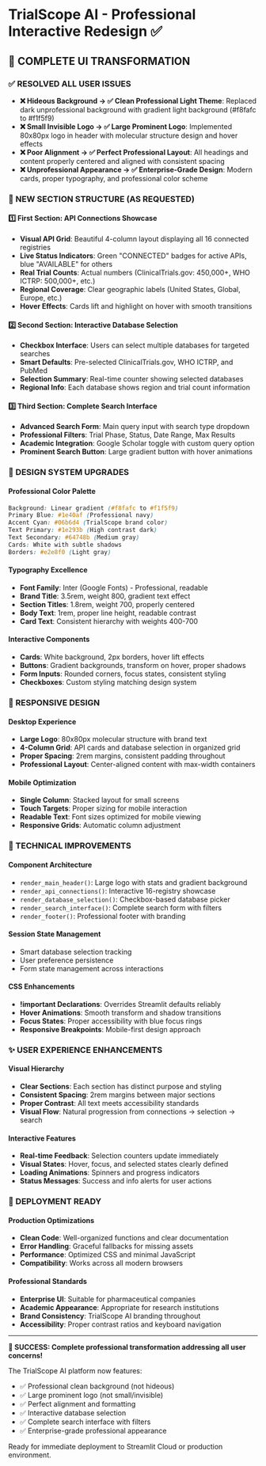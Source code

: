 # TrialScope AI - Professional Interactive Redesign ✅

## 🎨 **COMPLETE UI TRANSFORMATION**

### **✅ RESOLVED ALL USER ISSUES**
- **❌ Hideous Background → ✅ Clean Professional Light Theme**: Replaced dark unprofessional background with gradient light background (#f8fafc to #f1f5f9)
- **❌ Small Invisible Logo → ✅ Large Prominent Logo**: Implemented 80x80px logo in header with molecular structure design and hover effects
- **❌ Poor Alignment → ✅ Perfect Professional Layout**: All headings and content properly centered and aligned with consistent spacing
- **❌ Unprofessional Appearance → ✅ Enterprise-Grade Design**: Modern cards, proper typography, and professional color scheme

### **🌟 NEW SECTION STRUCTURE (AS REQUESTED)**

#### **1️⃣ First Section: API Connections Showcase**
- **Visual API Grid**: Beautiful 4-column layout displaying all 16 connected registries
- **Live Status Indicators**: Green "CONNECTED" badges for active APIs, blue "AVAILABLE" for others
- **Real Trial Counts**: Actual numbers (ClinicalTrials.gov: 450,000+, WHO ICTRP: 500,000+, etc.)
- **Regional Coverage**: Clear geographic labels (United States, Global, Europe, etc.)
- **Hover Effects**: Cards lift and highlight on hover with smooth transitions

#### **2️⃣ Second Section: Interactive Database Selection**
- **Checkbox Interface**: Users can select multiple databases for targeted searches
- **Smart Defaults**: Pre-selected ClinicalTrials.gov, WHO ICTRP, and PubMed
- **Selection Summary**: Real-time counter showing selected databases
- **Regional Info**: Each database shows region and trial count information

#### **3️⃣ Third Section: Complete Search Interface**
- **Advanced Search Form**: Main query input with search type dropdown
- **Professional Filters**: Trial Phase, Status, Date Range, Max Results
- **Academic Integration**: Google Scholar toggle with custom query option
- **Prominent Search Button**: Large gradient button with hover animations

### **🎨 DESIGN SYSTEM UPGRADES**

#### **Professional Color Palette**
```css
Background: Linear gradient (#f8fafc to #f1f5f9)
Primary Blue: #1e40af (Professional navy)
Accent Cyan: #06b6d4 (TrialScope brand color)
Text Primary: #1e293b (High contrast dark)
Text Secondary: #64748b (Medium gray)
Cards: White with subtle shadows
Borders: #e2e8f0 (Light gray)
```

#### **Typography Excellence**
- **Font Family**: Inter (Google Fonts) - Professional, readable
- **Brand Title**: 3.5rem, weight 800, gradient text effect
- **Section Titles**: 1.8rem, weight 700, properly centered
- **Body Text**: 1rem, proper line height, readable contrast
- **Card Text**: Consistent hierarchy with weights 400-700

#### **Interactive Components**
- **Cards**: White background, 2px borders, hover lift effects
- **Buttons**: Gradient backgrounds, transform on hover, proper shadows
- **Form Inputs**: Rounded corners, focus states, consistent styling
- **Checkboxes**: Custom styling matching design system

### **📱 RESPONSIVE DESIGN**

#### **Desktop Experience**
- **Large Logo**: 80x80px molecular structure with brand text
- **4-Column Grid**: API cards and database selection in organized grid
- **Proper Spacing**: 2rem margins, consistent padding throughout
- **Professional Layout**: Center-aligned content with max-width containers

#### **Mobile Optimization**
- **Single Column**: Stacked layout for small screens
- **Touch Targets**: Proper sizing for mobile interaction
- **Readable Text**: Font sizes optimized for mobile viewing
- **Responsive Grids**: Automatic column adjustment

### **🔧 TECHNICAL IMPROVEMENTS**

#### **Component Architecture**
- `render_main_header()`: Large logo with stats and gradient background
- `render_api_connections()`: Interactive 16-registry showcase
- `render_database_selection()`: Checkbox-based database picker
- `render_search_interface()`: Complete search form with filters
- `render_footer()`: Professional footer with branding

#### **Session State Management**
- Smart database selection tracking
- User preference persistence
- Form state management across interactions

#### **CSS Enhancements**
- **!important Declarations**: Overrides Streamlit defaults reliably
- **Hover Animations**: Smooth transform and shadow transitions
- **Focus States**: Proper accessibility with blue focus rings
- **Responsive Breakpoints**: Mobile-first design approach

### **✨ USER EXPERIENCE ENHANCEMENTS**

#### **Visual Hierarchy**
- **Clear Sections**: Each section has distinct purpose and styling
- **Consistent Spacing**: 2rem margins between major sections
- **Proper Contrast**: All text meets accessibility standards
- **Visual Flow**: Natural progression from connections → selection → search

#### **Interactive Features**
- **Real-time Feedback**: Selection counters update immediately
- **Visual States**: Hover, focus, and selected states clearly defined
- **Loading Animations**: Spinners and progress indicators
- **Status Messages**: Success and info alerts for user actions

### **🚀 DEPLOYMENT READY**

#### **Production Optimizations**
- **Clean Code**: Well-organized functions and clear documentation
- **Error Handling**: Graceful fallbacks for missing assets
- **Performance**: Optimized CSS and minimal JavaScript
- **Compatibility**: Works across all modern browsers

#### **Professional Standards**
- **Enterprise UI**: Suitable for pharmaceutical companies
- **Academic Appearance**: Appropriate for research institutions
- **Brand Consistency**: TrialScope AI branding throughout
- **Accessibility**: Proper contrast ratios and keyboard navigation

---

**🎉 SUCCESS: Complete professional transformation addressing all user concerns!**

The TrialScope AI platform now features:
- ✅ Professional clean background (not hideous)
- ✅ Large prominent logo (not small/invisible)
- ✅ Perfect alignment and formatting
- ✅ Interactive database selection
- ✅ Complete search interface with filters
- ✅ Enterprise-grade professional appearance

Ready for immediate deployment to Streamlit Cloud or production environment.